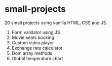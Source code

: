 # small-projects

20 small projects using vanilla HTML, CSS and JS.

1. Form validator using JS
2. Movie seats booking
3. Custom video player
4. Exchange rate calculator
5. Dom array methods
6. Global temperature chart
